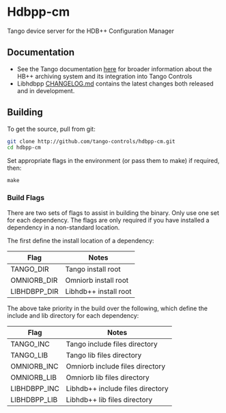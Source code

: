 # Hdbpp-cm

Tango device server for the HDB++ Configuration Manager

## Documentation

* See the Tango documentation [here](http://tango-controls.readthedocs.io/en/latest/administration/services/hdbpp/index.html#hdb-an-archiving-historian-service) for broader information about the HB++ archiving system and its integration into Tango Controls
* Libhdbpp [CHANGELOG.md](https://github.com/tango-controls/libhdbpp/blob/master/CHANGELOG.md) contains the latest changes both released and in development.

## Building

To get the source, pull from git:

```bash
git clone http://github.com/tango-controls/hdbpp-cm.git  
cd hdbpp-cm
```

Set appropriate flags in the environment (or pass them to make) if required, then:

```bashv
make
```

### Build Flags

There are two sets of flags to assist in building the binary. Only use one set for each dependency. The flags are only required if you have installed a dependency in a non-standard location. 

The first define the install location of a dependency:

| Flag | Notes |
|------|-------|
| TANGO_DIR | Tango install root |
| OMNIORB_DIR | Omniorb install root |
| LIBHDBPP_DIR | Libhdb++ install root |

The above take priority in the build over the following, which define the include and lib directory for each dependency: 

| Flag | Notes |
|------|-------|
| TANGO_INC | Tango include files directory |
| TANGO_LIB | Tango lib files directory |
| OMNIORB_INC | Omniorb include files directory
| OMNIORB_LIB | Omniorb lib files directory |
| LIBHDBPP_INC | Libhdb++ include files directory
| LIBHDBPP_LIB | Libhdb++ lib files directory |
